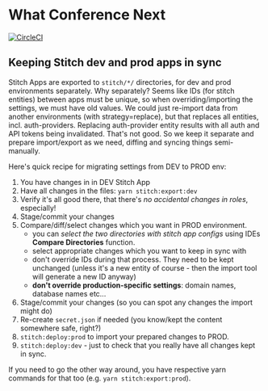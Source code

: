 # What Conference Next
[![CircleCI](https://circleci.com/gh/ryzy/what-conference-next.svg?style=svg)](https://circleci.com/gh/ryzy/what-conference-next)

## Keeping Stitch dev and prod apps in sync

Stitch Apps are exported to `stitch/*/` directories, for dev and prod
environments separately. Why separately? Seems like IDs (for stitch
entities) between apps must be unique, so when overriding/importing
the settings, we must have old values. We could just re-import data
from another environments (with strategy=replace), but that replaces
all entities, incl. auth-providers. Replacing auth-provider entity
results with all auth and API tokens being invalidated. That's not good.
So we keep it separate and prepare import/export as we need, diffing
and syncing things semi-manually.

Here's quick recipe for migrating settings from DEV to PROD env:

1. You have changes in in DEV Stitch App
2. Have all changes in the files: `yarn stitch:export:dev`
3. Verify it's all good there, that there's _no accidental
   changes in roles_, especially!
4. Stage/commit your changes
3. Compare/diff/select changes which you want in PROD environment.
   * you can *select the two directories with stitch app configs*
     using IDEs **Compare Directories** function.
   * select appropriate changes which you want to keep in sync
     with
   * don't override IDs during that process. They need to be kept
     unchanged (unless it's a new entity of course - then the
     import tool will generate a new ID anyway)
   * **don't override production-specific settings**: domain names,
     database names etc...
4. Stage/commit your changes (so you can spot any changes the import
   might do)
5. Re-create `secret.json` if needed (you know/kept the content
   somewhere safe, right?)
6. `stitch:deploy:prod` to import your prepared changes to PROD.
7. `stitch:deploy:dev` - just to check that you really have all
   changes kept in sync.

If you need to go the other way around, you have respective
yarn commands for that too (e.g. `yarn stitch:export:prod`).
